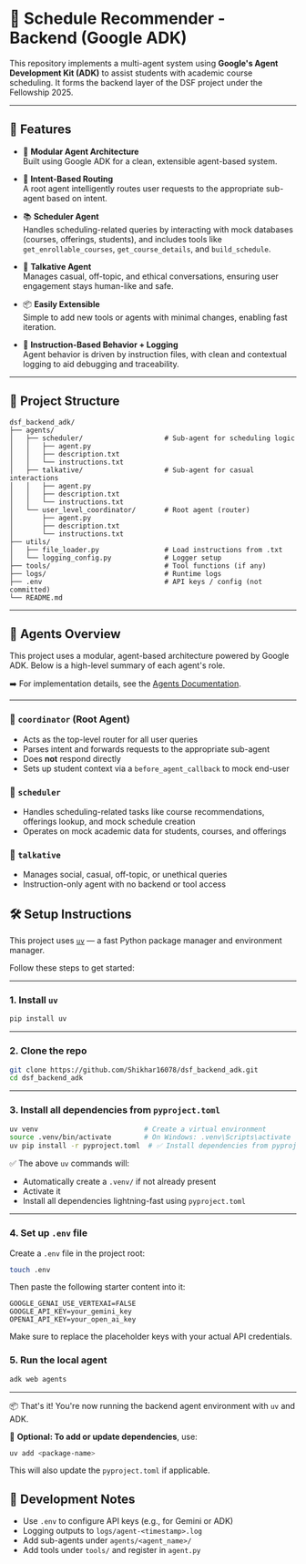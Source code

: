 # 🧠 Schedule Recommender - Backend (Google ADK)

This repository implements a multi-agent system using **Google's Agent Development Kit (ADK)** to assist students with academic course scheduling. It forms the backend layer of the DSF project under the Fellowship 2025.

---

## 🚀 Features

- 🤖 **Modular Agent Architecture**  
  Built using Google ADK for a clean, extensible agent-based system.

- 🧭 **Intent-Based Routing**  
  A root agent intelligently routes user requests to the appropriate sub-agent based on intent.

- 📚 **Scheduler Agent**  
  Handles scheduling-related queries by interacting with mock databases (courses, offerings, students), and includes tools like `get_enrollable_courses`, `get_course_details`, and `build_schedule`.

- 💬 **Talkative Agent**  
  Manages casual, off-topic, and ethical conversations, ensuring user engagement stays human-like and safe.

- 📦 **Easily Extensible**  
  Simple to add new tools or agents with minimal changes, enabling fast iteration.

- 📜 **Instruction-Based Behavior + Logging**  
  Agent behavior is driven by instruction files, with clean and contextual logging to aid debugging and traceability.

---

## 📁 Project Structure

```
dsf_backend_adk/
├── agents/
│   ├── scheduler/                    # Sub-agent for scheduling logic
│   │   ├── agent.py
│   │   ├── description.txt
│   │   └── instructions.txt
│   ├── talkative/                    # Sub-agent for casual interactions
│   │   ├── agent.py
│   │   ├── description.txt
│   │   └── instructions.txt
│   └── user_level_coordinator/       # Root agent (router)
│       ├── agent.py
│       ├── description.txt
│       └── instructions.txt
├── utils/
│   ├── file_loader.py                # Load instructions from .txt
│   └── logging_config.py             # Logger setup
├── tools/                            # Tool functions (if any)
├── logs/                             # Runtime logs
├── .env                              # API keys / config (not committed)
└── README.md
```

---

## 🧠 Agents Overview

This project uses a modular, agent-based architecture powered by Google ADK. Below is a high-level summary of each agent's role.

➡️ For implementation details, see the [Agents Documentation](./agents/).

---

### 🔸 `coordinator` (Root Agent)

- Acts as the top-level router for all user queries
- Parses intent and forwards requests to the appropriate sub-agent
- Does **not** respond directly
- Sets up student context via a `before_agent_callback` to mock end-user

### 🔹 `scheduler`

- Handles scheduling-related tasks like course recommendations, offerings lookup, and mock schedule creation
- Operates on mock academic data for students, courses, and offerings

### 🔹 `talkative`

- Manages social, casual, off-topic, or unethical queries
- Instruction-only agent with no backend or tool access

## 🛠️ Setup Instructions

This project uses [`uv`](https://github.com/astral-sh/uv) — a fast Python package manager and environment manager.

Follow these steps to get started:

---

### 1. **Install `uv`**

```bash
pip install uv
```

---

### 2. **Clone the repo**

```bash
git clone https://github.com/Shikhar16078/dsf_backend_adk.git
cd dsf_backend_adk
```

---

### 3. **Install all dependencies from `pyproject.toml`**

```bash
uv venv                          # Create a virtual environment
source .venv/bin/activate        # On Windows: .venv\Scripts\activate
uv pip install -r pyproject.toml  # ✅ Install dependencies from pyproject.toml
```

✅ The above `uv` commands will:

- Automatically create a `.venv/` if not already present
- Activate it
- Install all dependencies lightning-fast using `pyproject.toml`

---

### 4. **Set up `.env` file**

Create a `.env` file in the project root:

```bash
touch .env
```

Then paste the following starter content into it:

```env
GOOGLE_GENAI_USE_VERTEXAI=FALSE
GOOGLE_API_KEY=your_gemini_key
OPENAI_API_KEY=your_open_ai_key
```

Make sure to replace the placeholder keys with your actual API credentials.

### 5. **Run the local agent**

```bash
adk web agents
```

---

📦 That's it! You're now running the backend agent environment with `uv` and ADK.

📝 **Optional: To add or update dependencies**, use:

```bash
uv add <package-name>
```

This will also update the `pyproject.toml` if applicable.

## 🧪 Development Notes

- Use `.env` to configure API keys (e.g., for Gemini or ADK)
- Logging outputs to `logs/agent-<timestamp>.log`
- Add sub-agents under `agents/<agent_name>/`
- Add tools under `tools/` and register in `agent.py`

